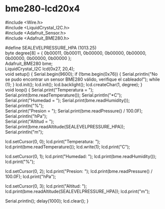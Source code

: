 # bme280-lcd20x4
#include <Wire.h>
<br>
#include <LiquidCrystal_I2C.h>
<br>
#include <Adafruit_Sensor.h>
<br>
#include <Adafruit_BME280.h>
<br>

#define SEALEVELPRESSURE_HPA (1013.25)
<br>
byte degree[8] = 
{
  0b00011,
  0b00011,
  0b00000,
  0b00000,
  0b00000,
  0b00000,
  0b00000,
  0b00000
};
<br>
Adafruit_BME280 bme;
<br>
LiquidCrystal_I2C lcd(0x27, 20,4);
<br>
void setup() {
  Serial.begin(9600);
  if (!bme.begin(0x76)) {
    Serial.println("No se pudo encontrar un sensor BME280 válido, verifique el cableado!");
    while (1);
  }
  lcd.init();
  lcd.init();
  lcd.backlight();
  lcd.createChar(1, degree);
}
<br>
void loop() {
  Serial.print("Temperatura = ");
  Serial.print(bme.readTemperature());
  Serial.println("*C");
  <br>
  Serial.print("Humedad = ");
  Serial.print(bme.readHumidity());
  Serial.println("%");
  <br>
  Serial.print("Presion = ");
  Serial.print(bme.readPressure() / 100.0F);
  Serial.println("hPa");
  <br>
  Serial.print("Altitud = ");
  Serial.print(bme.readAltitude(SEALEVELPRESSURE_HPA));
  Serial.println("m");
  <br>

  lcd.setCursor(0, 0);
  lcd.print("Temperatura: ");
  lcd.print(bme.readTemperature());
  lcd.write(1);
  lcd.print("C");
  <br>

  lcd.setCursor(0, 1);
  lcd.print("Humedad: ");
  lcd.print(bme.readHumidity());
  lcd.print("%");
  <br>
  
  lcd.setCursor(0, 2);
  lcd.print("Presion: ");
  lcd.print(bme.readPressure() / 100.0F);
  lcd.print("hPa");
   <br>

  lcd.setCursor(0, 3);
  lcd.print("Altitud: ");
  lcd.print(bme.readAltitude(SEALEVELPRESSURE_HPA));
  lcd.print("m");
    <br>

  Serial.println();
  delay(1000);
  lcd.clear();
}
